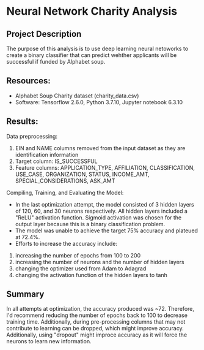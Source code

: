 # Neural Network Charity Analysis

## Project Description
The purpose of this analysis is to use deep learning neural netoworks to create a binary classifier that can predict wehther applicants will be successful if funded by Alphabet soup.

## Resources:
* Alphabet Soup Charity dataset (charity_data.csv)
* Software: Tensorflow 2.6.0, Python 3.7.10, Jupyter notebook 6.3.10

## Results:
Data preprocessing:
1. EIN and NAME columns removed from the input dataset as they are identification information 
2. Target column: IS_SUCCESSFUL 
3. Feature columns: APPLICATION_TYPE, AFFILIATION, CLASSIFICATION, USE_CASE, ORGANIZATION, STATUS, INCOME_AMT, SPECIAL_CONSIDERATIONS, ASK_AMT

Compiling, Training, and Evaluating the Model:
* In the last optimization attempt, the model consisted of 3 hidden layers of 120, 60, and 30 neurons respectively. All hidden layers included a "ReLU" activation function. Sigmoid activation was chosen for the output layer because this is a binary classification problem.
* The model was unable to achieve the target 75% accuracy and plateued at 72.4%. 
* Efforts to increase the accuracy include:
1. increasing the number of epochs from 100 to 200
2. increasing the number of neurons and the number of hidden layers
3. changing the optimizer used from Adam to Adagrad
4. changing the activation function of the hidden layers to tanh

## Summary 
In all attempts at optimization, the accuracy produced was ~72. Therefore, I'd recommend reducing the number of epochs back to 100 to decrease training time. Additionally, during pre-processing columns that may not contribute to learning can be dropped, which might improve accuracy. Additionally, using "dropout" might improce accuracy as it will force the neurons to learn new information.



